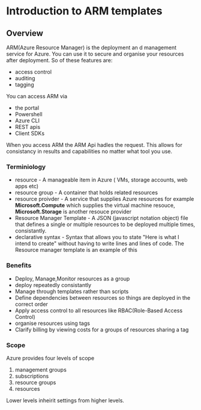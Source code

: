 # Introduction to ARM templates

## Overview

ARM(Azure Resource Manager) is the deployment an d management service for Azure. You can use it to secure and organise your resources after deployment. So of these features are:

* access control
* auditing
* tagging

You can access ARM via 
- the portal
- Powershell
- Azure CLI
- REST apis
- Client SDKs

When you access ARM the ARM Api hadles the request. This allows for consistancy in results and capabilities no matter what tool you use.

### Terminiology 

- resource - A manageable item in Azure ( VMs, storage accounts, web apps etc)
- resource group - A container that holds related resources
- resource proivder - A service that supplies Azure resources for example **Microsoft.Compute** which supplies the virtual machine resouce, **Microsoft.Storage** is another resouce provider
- Resource Manager Template - A JSON (javascript notation object) file that defines a single or multiple resources to be deployed multiple times, consistantly.
- declarative syntax - Syntax that allows you to state "Here is what I intend to create" without having to write lines and lines of code. The Resource manager template is an example of this

### Benefits

- Deploy, Manage,Monitor resources as a group
- deploy repeatedly consistantly
- Manage through templates rather than scripts
- Define dependencies between resources so things are deployed in the correct order
- Apply access control to all resources like RBAC(Role-Based Access Control)
- organise resources using tags
- Clarify billing by viewing costs for a groups of resources sharing a tag

### Scope

Azure provides four levels of scope

1. management groups
2. subscriptions
3. resource groups
4. resources

Lower levels inheirit settings from higher levels.




